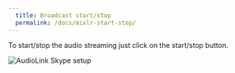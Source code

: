 ```yaml
---
  title: Broadcast start/stop
  permalink: /docs/mixlr-start-stop/
---
```

To start/stop the audio streaming just click on the start/stop button.

![AudioLink Skype setup](../images/mixlr-pics/mixlr-13.png)

